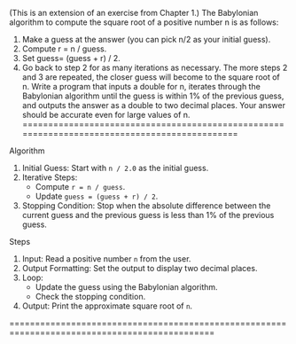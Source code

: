 (This is an extension of an exercise from Chapter 1.) The Babylonian algorithm to
compute the square root of a positive number n is as follows:
1. Make a guess at the answer (you can pick n/2 as your initial guess).
2. Compute r = n / guess.
3. Set guess= (guess + r) / 2.
4. Go back to step 2 for as many iterations as necessary. The more steps 2 and 3
are repeated, the closer guess will become to the square root of n.
Write a program that inputs a double for n, iterates through the Babylonian algorithm
until the guess is within 1% of the previous guess, and outputs the answer
as a double to two decimal places. Your answer should be accurate even for large
values of n.
=============================================================================================

Algorithm
1. Initial Guess: Start with `n / 2.0` as the initial guess.
2. Iterative Steps:
   - Compute `r = n / guess`.
   - Update `guess = (guess + r) / 2`.
3. Stopping Condition:
   Stop when the absolute difference between the current guess
   and the previous guess is less than 1% of the previous guess.

Steps
1. Input: Read a positive number `n` from the user.
2. Output Formatting: Set the output to display two decimal places.
3. Loop:
   - Update the guess using the Babylonian algorithm.
   - Check the stopping condition.
4. Output: Print the approximate square root of `n`.

==============================================================================================